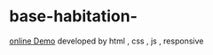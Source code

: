 # base-habitation-

<a href="https://parniaramezani.github.io/base-habitation-/">online Demo</a>
developed by html , css , js , responsive

